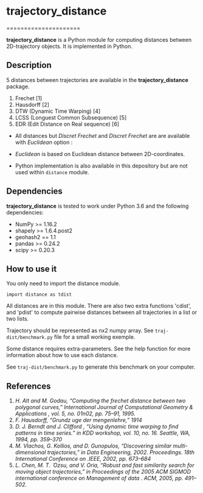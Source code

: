 # trajectory_distance
=====================

**trajectory_distance** is a Python module for computing distances between 2D-trajectory objects.
It is implemented in Python.

## Description

5 distances between trajectories are available in the **trajectory_distance**  package.

1. Frechet [1]
2. Hausdorff [2]
3. DTW (Dynamic Time Warping) [4]
4. LCSS (Longuest Common Subsequence) [5]
5. EDR (Edit Distance on Real sequence) [6]

* All distances but *Discret Frechet* and *Discret Frechet* are are available with *Euclidean* option :
 *  *Euclidean* is based on Euclidean distance between 2D-coordinates.

* Python implementation is also available in this depository but are not used within `distance` module.

## Dependencies

**trajectory_distance** is tested to work under Python 3.6 and the following dependencies:
 
* NumPy >= 1.16.2
* shapely >= 1.6.4.post2
* geohash2 == 1.1
* pandas >= 0.24.2
* scipy >= 0.20.3

## How to use it

You only need to import the distance module.

```
import distance as tdist
```

All distances are in this module. There are also two extra functions 'cdist', and 'pdist' to compute pairwise distances between all trajectories in a list or two lists. 

Trajectory should be represented as nx2 numpy array. 
See `traj-dist/benchmark.py` file for a small working exemple. 

Some distance requires extra-parameters.
See the help function for more information about how to use each distance.

See `traj-dist/benchmark.py` to generate this benchmark on your computer.

## References

1. *H.  Alt  and  M.  Godau,  “Computing  the  frechet  distance  between  two
polygonal curves,”
International Journal of Computational Geometry &
Applications
, vol. 5, no. 01n02, pp. 75–91, 1995.*
2. *F. Hausdorff, “Grundz uge der mengenlehre,” 1914*
3. *D. J. Berndt and J. Clifford , “Using dynamic time warping to find patterns in time series.” in KDD workshop, vol. 10, no. 16. Seattle, WA, 1994, pp. 359–370* 
4. *M. Vlachos, G. Kollios, and D. Gunopulos, “Discovering similar multi-
dimensional trajectories,” in
Data Engineering, 2002. Proceedings. 18th
International Conference on
.IEEE, 2002, pp. 673–684*
5. *L. Chen, M. T. ̈
Ozsu, and V. Oria, “Robust and fast similarity search for
moving object trajectories,” in Proceedings of the 2005 ACM SIGMOD
international  conference  on  Management  of  data
.      ACM,  2005,  pp.
491–502.*

